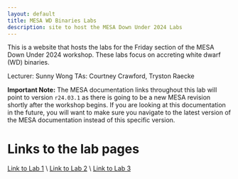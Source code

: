 ```yaml
---
layout: default
title: MESA WD Binaries Labs
description: site to host the MESA Down Under 2024 Labs
---
```


This is a website that hosts the labs for the Friday section of the MESA Down Under 2024 workshop. These labs focus on accreting white dwarf (WD) binaries.

Lecturer: Sunny Wong
TAs: Courtney Crawford, Tryston Raecke

<b>Important Note:</b> The MESA documentation links throughout this lab will point to version <code>r24.03.1</code> as there is going to be a new MESA revision shortly after the workshop begins. If you are looking at this documentation in the future, you will want to make sure you navigate to the latest version of the MESA documentation instead of this specific version.


# Links to the lab pages

[Link to Lab 1](./lab1.html) \\
[Link to Lab 2](./lab2.html) \\
[Link to Lab 3](./lab3.html) 